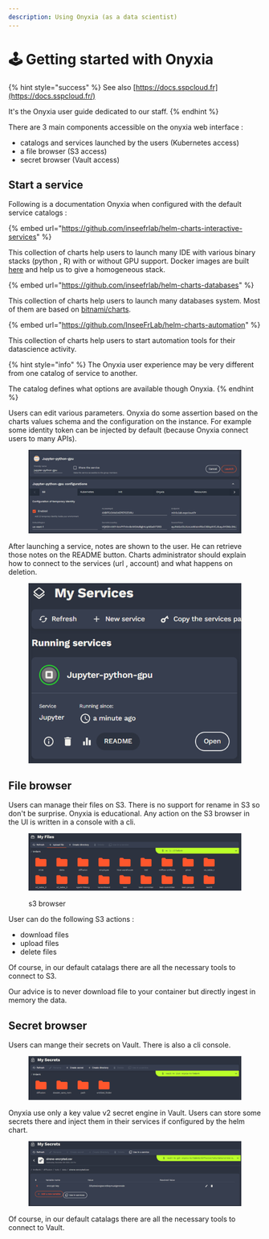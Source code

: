 ```yaml
---
description: Using Onyxia (as a data scientist)
---
```


# 🕹 Getting started with Onyxia

{% hint style="success" %}
See also [https://docs.sspcloud.fr](https://docs.sspcloud.fr/)

It's the Onyxia user guide dedicated to our staff. &#x20;
{% endhint %}

There are 3 main components accessible on the onyxia web interface :

* catalogs and services launched by the users (Kubernetes access)
* a file browser (S3 access)
* secret browser (Vault access)

## Start a service

Following is a documentation Onyxia when configured with the default service catalogs :&#x20;

{% embed url="https://github.com/inseefrlab/helm-charts-interactive-services" %}

This collection of charts help users to launch many IDE with various binary stacks (python , R) with or without GPU support. Docker images are built [here](https://github.com/inseefrlab/images-datascience) and help us to give a homogeneous stack.

{% embed url="https://github.com/inseefrlab/helm-charts-databases" %}

This collection of charts help users to launch many databases system. Most of them are based on [bitnami/charts](https://guthub.com/bitnami/charts).

{% embed url="https://github.com/InseeFrLab/helm-charts-automation" %}

This collection of charts help users to start automation tools for their datascience activity.&#x20;

{% hint style="info" %}
The Onyxia user experience may be very different from one catalog of service to another. &#x20;

The catalog defines what options are available though Onyxia. &#x20;
{% endhint %}

Users can edit various parameters. Onyxia do some assertion based on the charts values schema and the configuration on the instance. For example some identity token can be injected by default (because Onyxia connect users to many APIs).



<figure><img src="../.gitbook/assets/image (4).png" alt=""><figcaption></figcaption></figure>

After launching a service, notes are shown to the user. He can retrieve those notes on the README button. Charts administrator should explain how to connect to the services (url , account) and what happens on deletion.

<figure><img src="../.gitbook/assets/image (21).png" alt=""><figcaption></figcaption></figure>

## File browser

Users can manage their files on S3. There is no support for rename in S3 so don't be surprise. Onyxia is educational. Any action on the S3 browser in the UI is written in a console with a cli.

<figure><img src="../.gitbook/assets/image (7).png" alt=""><figcaption><p>s3 browser</p></figcaption></figure>

User can do the following S3 actions :&#x20;

* download files
* upload files
* delete files

Of course, in our default catalags there are all the necessary tools to connect to S3.

Our advice is to never download file to your container but directly ingest in memory the data.

## Secret browser

Users can mange their secrets on Vault. There is also a cli console.

<figure><img src="../.gitbook/assets/image (27).png" alt=""><figcaption></figcaption></figure>

Onyxia use only a key value v2 secret engine in Vault. Users can store some secrets there and inject them in their services if configured by the helm chart.

<figure><img src="../.gitbook/assets/image (20).png" alt=""><figcaption></figcaption></figure>

Of course, in our default catalags there are all the necessary tools to connect to Vault.
